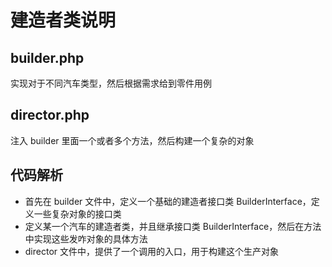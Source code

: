 # 建造者类说明

## builder.php

实现对于不同汽车类型，然后根据需求给到零件用例

## director.php

注入 builder 里面一个或者多个方法，然后构建一个复杂的对象

## 代码解析

- 首先在 builder 文件中，定义一个基础的建造者接口类 BuilderInterface，定义一些复杂对象的接口类
- 定义某一个汽车的建造者类，并且继承接口类 BuilderInterface，然后在方法中实现这些发咋对象的具体方法
- director 文件中，提供了一个调用的入口，用于构建这个生产对象